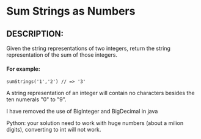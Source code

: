 # Sum Strings as Numbers

## DESCRIPTION:

Given the string representations of two integers, return the string representation of the sum of those integers.

#### For example:

    sumStrings('1','2') // => '3'

A string representation of an integer will contain no characters besides the ten numerals "0" to "9".

I have removed the use of BigInteger and BigDecimal in java

Python: your solution need to work with huge numbers (about a milion digits), converting to int will not work.

